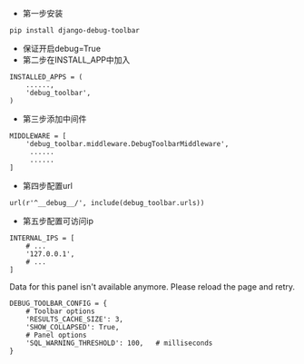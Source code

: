 + 第一步安装
```
pip install django-debug-toolbar
```
+ 保证开启debug=True
+ 第二步在INSTALL_APP中加入
```
INSTALLED_APPS = (
    ......,
    'debug_toolbar',
)

```
+ 第三步添加中间件
```
MIDDLEWARE = [
    'debug_toolbar.middleware.DebugToolbarMiddleware',
     ...... 
     ......
]
```
+ 第四步配置url
```
url(r'^__debug__/', include(debug_toolbar.urls))    
```
+ 第五步配置可访问ip
```
INTERNAL_IPS = [
    # ...
    '127.0.0.1',
    # ...
]
```
Data for this panel isn't available anymore. Please reload the page and retry.
```
DEBUG_TOOLBAR_CONFIG = {
    # Toolbar options
    'RESULTS_CACHE_SIZE': 3,
    'SHOW_COLLAPSED': True,
    # Panel options
    'SQL_WARNING_THRESHOLD': 100,   # milliseconds
}
```